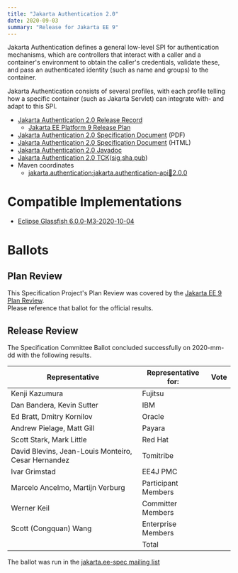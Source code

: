```yaml
---
title: "Jakarta Authentication 2.0"
date: 2020-09-03
summary: "Release for Jakarta EE 9"
---
```

Jakarta Authentication defines a general low-level SPI for authentication mechanisms, which are controllers
that interact with a caller and a container's environment to obtain the caller's credentials, validate these,
and pass an authenticated identity (such as name and groups) to the container.

Jakarta Authentication consists of several profiles, with each profile telling how a specific container
(such as Jakarta Servlet) can integrate with- and adapt to this SPI.

* [Jakarta Authentication 2.0 Release Record](https://projects.eclipse.org/projects/ee4j.jaspic/releases/2.0.0)
  * [Jakarta EE Platform 9 Release Plan](https://eclipse-ee4j.github.io/jakartaee-platform/jakartaee9/JakartaEE9ReleasePlan)
* [Jakarta Authentication 2.0 Specification Document](./jakarta-authentication-spec-2.0.pdf) (PDF)
* [Jakarta Authentication 2.0 Specification Document](./jakarta-authentication-spec-2.0.html) (HTML)
* [Jakarta Authentication 2.0 Javadoc](./apidocs)
* [Jakarta Authentication 2.0 TCK](https://download.eclipse.org/jakartaee/authentication/2.0/jakarta-authentication-tck-2.0.0.zip)([sig](https://download.eclipse.org/jakartaee/authentication/2.0/jakarta-authentication-tck-2.0.0.zip.sig),[sha](https://download.eclipse.org/jakartaee/authentication/2.0/jakarta-authentication-tck-2.0.0.zip.sha256),[pub](https://raw.githubusercontent.com/jakartaee/specification-committee/master/jakartaee-spec-committee.pub))
* Maven coordinates
  * [jakarta.authentication:jakarta.authentication-api:jar:2.0.0](https://search.maven.org/artifact/jakarta.authentication/jakarta.authentication-api/2.0.0/jar)


# Compatible Implementations

* [Eclipse Glassfish 6.0.0-M3-2020-10-04](https://github.com/eclipse-ee4j/glassfish/releases/download/6.0.0-M3-2020-10-04/glassfish-6.0.0-M3-2020-10-04.zip)

# Ballots

## Plan Review

[//]: # (For Jakarta EE 9, the Platform Plan Review covered 95% of the Specification Projects.  For those Projects, just use the following statement in this Plan Review section:)

This Specification Project's Plan Review was covered by the [Jakarta EE 9 Plan Review](https://jakarta.ee/specifications/platform/9/).  
Please reference that ballot for the official results.

[//]: # (If your Project was required to do a standalone Plan Review...  You'll need to perform an official Plan Review ballot and record the results here.)

## Release Review

The Specification Committee Ballot concluded successfully on 2020-mm-dd with the following results.

| Representative                                      | Representative for: | Vote |
|-----------------------------------------------------|---------------------|------|
| Kenji Kazumura                                      | Fujitsu             |      |
| Dan Bandera, Kevin Sutter                           | IBM                 |      |
| Ed Bratt, Dmitry Kornilov                           | Oracle              |      |
| Andrew Pielage, Matt Gill                           | Payara              |      |
| Scott Stark, Mark Little                            | Red Hat             |      |
| David Blevins, Jean-Louis Monteiro, Cesar Hernandez | Tomitribe           |      |
| Ivar Grimstad                                       | EE4J PMC            |      |
| Marcelo Ancelmo, Martijn Verburg                    | Participant Members |      |
| Werner Keil                                         | Committer Members   |      |
| Scott (Congquan) Wang                               | Enterprise Members  |      |
|                                                     | Total               |      |

The ballot was run in the [jakarta.ee-spec mailing list]()
